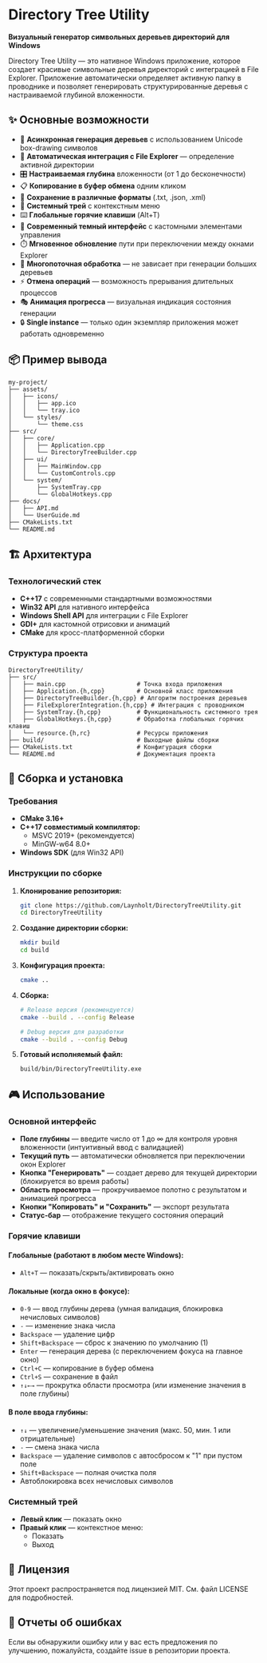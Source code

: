 # Directory Tree Utility

**Визуальный генератор символьных деревьев директорий для Windows**

Directory Tree Utility — это нативное Windows приложение, которое создает красивые символьные деревья директорий с интеграцией в File Explorer. Приложение автоматически определяет активную папку в проводнике и позволяет генерировать структурированные деревья с настраиваемой глубиной вложенности.

## ✨ Основные возможности

- 🌳 **Асинхронная генерация деревьев** с использованием Unicode box-drawing символов
- 📁 **Автоматическая интеграция с File Explorer** — определение активной директории
- 🎛️ **Настраиваемая глубина** вложенности (от 1 до бесконечности)
- 📋 **Копирование в буфер обмена** одним кликом
- 💾 **Сохранение в различные форматы** (.txt, .json, .xml)
- 🎯 **Системный трей** с контекстным меню
- ⌨️ **Глобальные горячие клавиши** (Alt+T)
- 🎨 **Современный темный интерфейс** с кастомными элементами управления
- ⏱️ **Мгновенное обновление** пути при переключении между окнами Explorer
- 🚀 **Многопоточная обработка** — не зависает при генерации больших деревьев
- ⚡ **Отмена операций** — возможность прерывания длительных процессов
- 🎭 **Анимация прогресса** — визуальная индикация состояния генерации
- 🔒 **Single instance** — только один экземпляр приложения может работать одновременно

## 📦 Пример вывода

```
my-project/
├── assets/
│   ├── icons/
│   │   ├── app.ico
│   │   └── tray.ico
│   └── styles/
│       └── theme.css
├── src/
│   ├── core/
│   │   ├── Application.cpp
│   │   └── DirectoryTreeBuilder.cpp
│   ├── ui/
│   │   ├── MainWindow.cpp
│   │   └── CustomControls.cpp
│   └── system/
│       ├── SystemTray.cpp
│       └── GlobalHotkeys.cpp
├── docs/
│   ├── API.md
│   └── UserGuide.md
├── CMakeLists.txt
└── README.md
```

## 🏗️ Архитектура

### Технологический стек
- **C++17** с современными стандартными возможностями
- **Win32 API** для нативного интерфейса
- **Windows Shell API** для интеграции с File Explorer
- **GDI+** для кастомной отрисовки и анимаций
- **CMake** для кросс-платформенной сборки

### Структура проекта
```
DirectoryTreeUtility/
├── src/
│   ├── main.cpp                    # Точка входа приложения
│   ├── Application.{h,cpp}         # Основной класс приложения
│   ├── DirectoryTreeBuilder.{h,cpp} # Алгоритм построения деревьев
│   ├── FileExplorerIntegration.{h,cpp} # Интеграция с проводником
│   ├── SystemTray.{h,cpp}          # Функциональность системного трея
│   ├── GlobalHotkeys.{h,cpp}       # Обработка глобальных горячих клавиш
│   └── resource.{h,rc}             # Ресурсы приложения
├── build/                          # Выходные файлы сборки
├── CMakeLists.txt                  # Конфигурация сборки
└── README.md                       # Документация проекта
```

## 🔧 Сборка и установка

### Требования
- **CMake 3.16+**
- **C++17 совместимый компилятор:**
  - MSVC 2019+ (рекомендуется)
  - MinGW-w64 8.0+
- **Windows SDK** (для Win32 API)

### Инструкции по сборке

1. **Клонирование репозитория:**
   ```bash
   git clone https://github.com/Laynholt/DirectoryTreeUtility.git
   cd DirectoryTreeUtility
   ```

2. **Создание директории сборки:**
   ```bash
   mkdir build
   cd build
   ```

3. **Конфигурация проекта:**
   ```bash
   cmake ..
   ```

4. **Сборка:**
   ```bash
   # Release версия (рекомендуется)
   cmake --build . --config Release
   
   # Debug версия для разработки
   cmake --build . --config Debug
   ```

5. **Готовый исполняемый файл:**
   ```
   build/bin/DirectoryTreeUtility.exe
   ```

## 🎮 Использование

### Основной интерфейс
- **Поле глубины** — введите число от 1 до ∞ для контроля уровня вложенности (интуитивный ввод с валидацией)
- **Текущий путь** — автоматически обновляется при переключении окон Explorer
- **Кнопка "Генерировать"** — создает дерево для текущей директории (блокируется во время работы)
- **Область просмотра** — прокручиваемое полотно с результатом и анимацией прогресса
- **Кнопки "Копировать" и "Сохранить"** — экспорт результата
- **Статус-бар** — отображение текущего состояния операций

### Горячие клавиши

#### Глобальные (работают в любом месте Windows):
- `Alt+T` — показать/скрыть/активировать окно

#### Локальные (когда окно в фокусе):
- `0-9` — ввод глубины дерева (умная валидация, блокировка нечисловых символов)
- `-` — изменение знака числа
- `Backspace` — удаление цифр
- `Shift+Backspace` — сброс к значению по умолчанию (1)
- `Enter` — генерация дерева (с переключением фокуса на главное окно)
- `Ctrl+C` — копирование в буфер обмена
- `Ctrl+S` — сохранение в файл
- `↑↓←→` — прокрутка области просмотра (или изменение значения в поле глубины)

#### В поле ввода глубины:
- `↑↓` — увеличение/уменьшение значения (макс. 50, мин. 1 или отрицательные)
- `-` — смена знака числа
- `Backspace` — удаление символов с автосбросом к "1" при пустом поле
- `Shift+Backspace` — полная очистка поля
- Автоблокировка всех нечисловых символов

### Системный трей
- **Левый клик** — показать окно
- **Правый клик** — контекстное меню:
  - Показать
  - Выход

## 📝 Лицензия

Этот проект распространяется под лицензией MIT. См. файл LICENSE для подробностей.

## 🐛 Отчеты об ошибках

Если вы обнаружили ошибку или у вас есть предложения по улучшению, пожалуйста, создайте issue в репозитории проекта.
